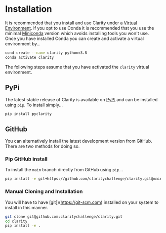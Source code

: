 # Installation

It is recommended that you install and use Clarity under a [Virtual
Environment](https://realpython.com/python-virtual-environments-a-primer/). If you opt to use Conda it is recommended
that you use the minimal [Miniconda](https://docs.conda.io/en/latest/miniconda.html) version which avoids installing
tools you won't use. Once you have installed Conda you can create and activate a virtual environment by...

``` bash
cond create --name clarity python=3.8
conda activate clarity
```

The following steps assume that you have activated the `clarity` virtual environment.

## PyPi

The latest stable release of Clarity is available on [PyPI](https://pypi.org/project/pyclarity/) and can be installed
using `pip`. To install simply...

``` bash
pip install pyclarity
```

## GitHub

You can alternatively install the latest development version from GitHub. There are two methods for doing so.

### Pip GitHub install

To install the `main` branch directly from GitHub using `pip`...

``` bash
pip install -e git+https://github.com/claritychallenge/clarity.git@main
```

### Manual Cloning and Installation

You will have to have [git])(https://git-scm.com) installed on your system to install in this manner.

``` bash
git clone git@github.com:claritychallenge/clarity.git
cd clarity
pip install -e .
```
